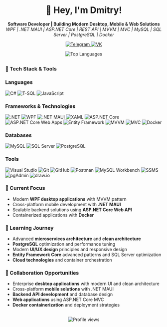 <h1 align="center">👋 Hey, I'm Dmitry!</h1>

<p align="center">
  <b>Software Developer | Building Modern Desktop, Mobile & Web Solutions</b><br/>
  <i>WPF | .NET MAUI | ASP.NET Core | REST API | MVVM | MVC | MySQL | SQL Server | PostgreSQL | Docker</i>
</p>

<p align="center">
  <a href="https://t.me/rip0x1">
    <img src="https://img.shields.io/badge/Telegram-2CA5E0?style=flat-square&logo=telegram&logoColor=white" alt="Telegram" />
  </a>
  <a href="https://vk.com/rip0x1">
    <img src="https://img.shields.io/badge/VK-4680C2?style=flat-square&logo=vk&logoColor=white" alt="VK" />
  </a>
</p>

<p align="center">
  <img src="https://github-readme-stats.vercel.app/api/top-langs/?username=Rip0x1&layout=compact&theme=dracula&hide_border=true" alt="Top Languages" />
</p>

##

### 🚀 Tech Stack & Tools

### Languages
<p align="left">
  <img src="https://img.shields.io/badge/C%23-239120?style=flat-square&logo=c-sharp&logoColor=white" alt="C#" />
  <img src="https://img.shields.io/badge/T--SQL-007ACC?style=flat-square&logo=microsoftsqlserver&logoColor=white" alt="T-SQL" />
  <img src="https://img.shields.io/badge/JavaScript-CC2927?style=flat-square&logo=xaml&logoColor=white" alt="JavaScript" />
</p>

### Frameworks & Technologies
<p align="left"> <img src="https://img.shields.io/badge/.NET-512BD4?style=flat-square&logo=dotnet&logoColor=white" alt=".NET" /> <img src="https://img.shields.io/badge/WPF-5C2D91?style=flat-square&logo=windows&logoColor=white" alt="WPF" /> <img src="https://img.shields.io/badge/.NET%20MAUI-512BD4?style=flat-square&logo=dotnet&logoColor=white" alt=".NET MAUI" /> <img src="https://img.shields.io/badge/XAML-0C54C2?style=flat-square&logo=xaml&logoColor=white" alt="XAML" /> <img src="https://img.shields.io/badge/ASP.NET%20Core-512BD4?style=flat-square&logo=dotnet&logoColor=white" alt="ASP.NET Core" /> <img src="https://img.shields.io/badge/ASP.NET%20Core%20Web%20Apps-512BD4?style=flat-square&logo=dotnet&logoColor=white" alt="ASP.NET Core Web Apps" /> <img src="https://img.shields.io/badge/Entity%20Framework-6DB33F?style=flat-square&logo=entity-framework&logoColor=white" alt="Entity Framework" /> <img src="https://img.shields.io/badge/MVVM-007ACC?style=flat-square&logo=visualstudio&logoColor=white" alt="MVVM" /> <img src="https://img.shields.io/badge/MVC-007ACC?style=flat-square&logo=visualstudio&logoColor=white" alt="MVC" /> <img src="https://img.shields.io/badge/Docker-2496ED?style=flat-square&logo=docker&logoColor=white" alt="Docker" /> </p>

### Databases
<p align="left"> <img src="https://img.shields.io/badge/MySQL-4479A1?style=flat-square&logo=mysql&logoColor=white" alt="MySQL" /> <img src="https://img.shields.io/badge/SQL%20Server-CC2927?style=flat-square&logo=microsoftsqlserver&logoColor=white" alt="SQL Server" /> <img src="https://img.shields.io/badge/PostgreSQL-336791?style=flat-square&logo=postgresql&logoColor=white" alt="PostgreSQL" /> </p>

### Tools
<p align="left"> <img src="https://img.shields.io/badge/Visual%20Studio-5C2D91?style=flat-square&logo=visualstudio&logoColor=white" alt="Visual Studio" /> <img src="https://img.shields.io/badge/Git-F05032?style=flat-square&logo=git&logoColor=white" alt="Git" /> <img src="https://img.shields.io/badge/GitHub-181717?style=flat-square&logo=github&logoColor=white" alt="GitHub" /> <img src="https://img.shields.io/badge/Postman-FF6C37?style=flat-square&logo=postman&logoColor=white" alt="Postman" /> <img src="https://img.shields.io/badge/MySQL%20Workbench-4479A1?style=flat-square&logo=mysql&logoColor=white" alt="MySQL Workbench" /> <img src="https://img.shields.io/badge/SSMS-CC2927?style=flat-square&logo=microsoftsqlserver&logoColor=white" alt="SSMS" /> <img src="https://img.shields.io/badge/pgAdmin-336791?style=flat-square&logo=postgresql&logoColor=white" alt="pgAdmin" /> <img src="https://img.shields.io/badge/draw.io-F08705?style=flat-square&logo=diagrams.net&logoColor=white" alt="draw.io" /> </p>

### 🔭 Current Focus

- Modern **WPF desktop applications** with MVVM pattern
- Cross-platform mobile development with **.NET MAUI**
- Scalable backend solutions using **ASP.NET Core Web API**
- Containerized applications with **Docker**

### 🌱 Learning Journey

- Advanced **microservices architecture** and **clean architecture**
- **PostgreSQL** optimization and performance tuning
- Modern **UI/UX design** principles and responsive design
- **Entity Framework Core** advanced patterns and SQL Server optimization
- **Cloud technologies** and container orchestration

### 👯 Collaboration Opportunities

- Enterprise **desktop applications** with modern UI and clean architecture
- Cross-platform **mobile solutions** with .NET MAUI
- **Backend API development** and database design
- **Web applications** using ASP.NET Core MVC
- **Docker containerization** and deployment strategies

##

<p align="center">
  <img src="https://komarev.com/ghpvc/?username=Rip0x1&color=brightgreen" alt="Profile views" />
</p>
